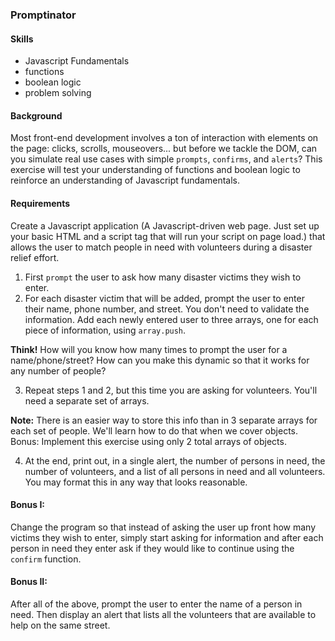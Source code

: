 ### Promptinator

#### Skills
* Javascript Fundamentals
* functions
* boolean logic
* problem solving

#### Background
Most front-end development involves a ton of interaction with elements on the page: clicks, scrolls, mouseovers... but before we tackle the DOM, can you simulate real use cases with simple `prompts`, `confirms`, and `alerts`? This exercise will test your understanding of functions and boolean logic to reinforce an understanding of Javascript fundamentals.

#### Requirements
Create a Javascript application (A Javascript-driven web page. Just set up your basic HTML and a script tag that will run your script on page load.) that allows the user to match people in need with volunteers during a disaster relief effort.

1. First `prompt` the user to ask how many disaster victims they wish to enter.
2. For each disaster victim that will be added, prompt the user to enter their name, phone number, and street. You don't need to validate the information. Add each newly entered user to three arrays, one for each piece of information, using `array.push`.

  __Think!__ How will you know how many times to prompt the user for a name/phone/street? How can you make this dynamic so that it works for any number of people?

3. Repeat steps 1 and 2, but this time you are asking for volunteers. You'll need a separate set of arrays.
 
  __Note:__ There is an easier way to store this info than in 3 separate arrays for each set of people. We'll learn how to do that when we cover objects. Bonus: Implement this exercise using only 2 total arrays of objects.

4. At the end, print out, in a single alert, the number of persons in need, the number of volunteers, and a list of all persons in need and all volunteers. You may format this in any way that looks reasonable.

#### Bonus I:

Change the program so that instead of asking the user up front how many victims they wish to enter, simply start asking for information and after each person in need they enter ask if they would like to continue using the `confirm` function.

#### Bonus II:

After all of the above, prompt the user to enter the name of a person in need. Then display an alert that lists all the volunteers that are available to help on the same street.


